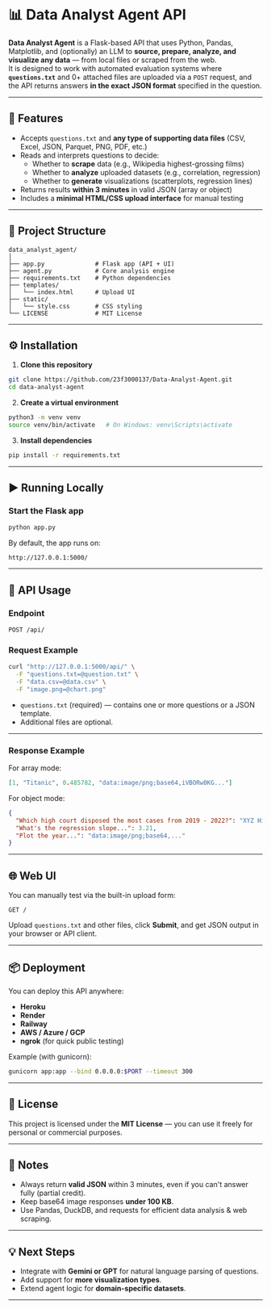 # 📊 Data Analyst Agent API

**Data Analyst Agent** is a Flask-based API that uses Python, Pandas, Matplotlib, and (optionally) an LLM to **source, prepare, analyze, and visualize any data** — from local files or scraped from the web.  
It is designed to work with automated evaluation systems where **`questions.txt`** and 0+ attached files are uploaded via a `POST` request, and the API returns answers **in the exact JSON format** specified in the question.

---

## 🚀 Features
- Accepts `questions.txt` and **any type of supporting data files** (CSV, Excel, JSON, Parquet, PNG, PDF, etc.)
- Reads and interprets questions to decide:
  - Whether to **scrape** data (e.g., Wikipedia highest-grossing films)
  - Whether to **analyze** uploaded datasets (e.g., correlation, regression)
  - Whether to **generate** visualizations (scatterplots, regression lines)
- Returns results **within 3 minutes** in valid JSON (array or object)
- Includes a **minimal HTML/CSS upload interface** for manual testing

---

## 📂 Project Structure
```
data_analyst_agent/
│
├── app.py              # Flask app (API + UI)
├── agent.py            # Core analysis engine
├── requirements.txt    # Python dependencies
├── templates/
│   └── index.html      # Upload UI
├── static/
│   └── style.css       # CSS styling
└── LICENSE             # MIT License
```

---

## ⚙️ Installation

1. **Clone this repository**
```bash
git clone https://github.com/23f3000137/Data-Analyst-Agent.git
cd data-analyst-agent
```

2. **Create a virtual environment**
```bash
python3 -m venv venv
source venv/bin/activate   # On Windows: venv\Scripts\activate
```

3. **Install dependencies**
```bash
pip install -r requirements.txt
```

---

## ▶️ Running Locally

### **Start the Flask app**
```bash
python app.py
```

By default, the app runs on:
```
http://127.0.0.1:5000/
```

---

## 📡 API Usage

### **Endpoint**
```
POST /api/
```

### **Request Example**
```bash
curl "http://127.0.0.1:5000/api/" \
  -F "questions.txt=@question.txt" \
  -F "data.csv=@data.csv" \
  -F "image.png=@chart.png"
```

- `questions.txt` (required) — contains one or more questions or a JSON template.
- Additional files are optional.

---

### **Response Example**
For array mode:
```json
[1, "Titanic", 0.485782, "data:image/png;base64,iVBORw0KG..."]
```

For object mode:
```json
{
  "Which high court disposed the most cases from 2019 - 2022?": "XYZ High Court",
  "What's the regression slope...": 3.21,
  "Plot the year...": "data:image/png;base64,..."
}
```

---

## 🌐 Web UI
You can manually test via the built-in upload form:
```
GET /
```
Upload `questions.txt` and other files, click **Submit**, and get JSON output in your browser or API client.

---

## 📦 Deployment
You can deploy this API anywhere:
- **Heroku**
- **Render**
- **Railway**
- **AWS / Azure / GCP**
- **ngrok** (for quick public testing)

Example (with gunicorn):
```bash
gunicorn app:app --bind 0.0.0.0:$PORT --timeout 300
```

---

## 📝 License
This project is licensed under the **MIT License** — you can use it freely for personal or commercial purposes.

---

## 📌 Notes
- Always return **valid JSON** within 3 minutes, even if you can't answer fully (partial credit).
- Keep base64 image responses **under 100 KB**.
- Use Pandas, DuckDB, and requests for efficient data analysis & web scraping.

---

## 💡 Next Steps
- Integrate with **Gemini or GPT** for natural language parsing of questions.
- Add support for **more visualization types**.
- Extend agent logic for **domain-specific datasets**.

---
